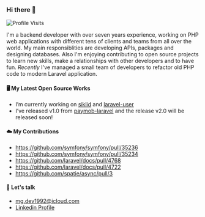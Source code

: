 ### Hi there 👋

![Profile Visits](https://komarev.com/ghpvc/?username=mgamal92) 

I'm a backend developer with over seven years experience, working on PHP web applications with different tens of clients and teams from all over the world. My main responsiblities are developing APIs, packages and designing databases. Also I'm enjoying contributing to open source projects to learn new skills, make a relationships with other developers and to have fun.
_Recently_ I've managed a small team of developers to refactor old PHP code to modern Laravel application.

#### 🖥️ My Latest Open Source Works

- I’m currently working on [siklid](https://github.com/piscibus/siklid-api) and [laravel-user](https://github.com/mgamal92/laravel-user)
- I’ve released v1.0 from [paymob-laravel](https://github.com/mgamal92/paymob-laravel) and the release v2.0 will be released soon!
 
#### ☁️ My Contributions
- https://github.com/symfony/symfony/pull/35236
- https://github.com/symfony/symfony/pull/35234
- https://github.com/laravel/docs/pull/4768
- https://github.com/laravel/docs/pull/4722
- https://github.com/spatie/async/pull/3

#### 💬 Let's talk

- <a href='mailto:mg.dev1992@icloud.com'>mg.dev1992@icloud.com</a>
- [Linkedin Profile](https://www.linkedin.com/in/mgamal92/)

